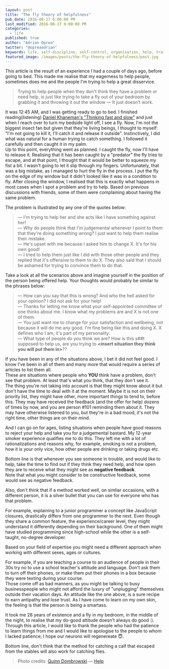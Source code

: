```yaml
---
layout: post
title: "The fly theory of helpfulness"
pub_date: 2016-08-17 6:00:00 PM
last_modified: 2016-08-17 6:00:00 PM
categories:
  - life
published: true
author: "Adrian Oprea"
twitter: "@opreaadrian"
keywords: life, self-discipline, self-control, organisation, help, training, motivation
featured_image: /images/posts/the-fly-theory-of-helpfulness/post.jpg
---
```


This article is the result of an experience I had a couple of days ago, before
going to bed. This made me realise that my eagerness to help people, sometimes 
does me and the people I'm trying to help a great disservice.

> Trying to help people when they don't think they have a problem or need help, 
is just like trying to take a fly out of your bedroom by grabbing it and throwing
it out the window &mdash; It just doesn't work.  

It was 12:45 AM, and I was getting ready to go to bed. I finished reading(listening)
[Daniel Khaneman's "Thinking fast and slow"](http://www.audible.com/pd/Science-Technology/Thinking-Fast-and-Slow-Audiobook/B005TKKCWC/ref=a_search_c4_1_1_srTtl?qid=1471449930&sr=1-1 "Audible.com book link") 
and just when I reach over to turn my
bedside light off, I see a fly. Now, I'm not the biggest insect fan but given that they're
living beings, I thought to myself: "I'm not going to kill it, I'll catch it and
release it outside". Instinctively, I did what was natural for a human trying to
catch something. I followed it carefully and then caught it in my palm.  
Up to this point, everything went as planned. I caught the fly, now I'll have to
release it. Realising that it has been caught by a "predator" the fly tries to escape,
and at that point, I thought that it would be better to squeeze my fist a bit.
I wasn't going to let it slip through my fingers. Unfortunately, that was a big
mistake, as I managed to hurt the fly in the  process. I put the fly on the edge
of my window but it didn't looked like it was in a condition to fly.
After closing the window, I realised that this is exactly what happens in most
cases when I spot a problem and try to help. Based on previous discussions with
friends, some of them were complaining about having the same problem.

The problem is illustrated by any one of the quotes below:

> &mdash; I'm trying to help her and she acts like I have something against her!  
> &mdash; Why do people think that I'm judgemental whenever I point to them that 
they're doing something wrong? I just want to help them realise their mistake.  
> &mdash; He's upset with me because I asked him to change X. It's for his own good!  
> &mdash; I tried to help them just like I did with those other people and they
replied that it's offensive to them to do X. They also said that I should
be ashamed for trying to convince them to do that.  

Take a look at all the scenarios above and imagine yourself in the position of the
person being offered help. Your thoughts would probably be similar to the phrases below:

> &mdash; How can you say that this is wrong? And who the hell asked for your
opinion? I did not ask for your help!  
> &mdash; Thanks for letting me know what your self-appointed committee of one
thinks about me. I know what my problems are and X is not one of them.  
> &mdash; You just want me to change for your satisfaction and wellbeing, not
because it will do me any good. I'm fine being like this and doing X. X defines 
who I am, it's part of my personality.  
> &mdash; What type of people do you think we are? How is this s##t supposed to
help us, are you trying to **\<insert situation they think you will put them in\>**??

If you have been in any of the situations above, I bet it did not feel good.
I know I've been in all of them and many more that would require a series of
articles to list them all.  
These are situations where people who **YOU** think have a problem, don't see that
problem. At least that's what you think, that they don't see it.  
The thing you're not taking into account is that they might know about it but 
don't have the time to deal with it at the moment. 
Maybe it is not on their priority list, they might have other, 
more important things to tend to, before this. They may have received the feedback 
(and the offer for help) dozens of times by now, and you are person #101 
reminding them about it.  They may have otherwise listened to you, 
but they're in a bad mood, it's not the right time, other things are on their mind. 

And I can go on for ages, listing situations when people have good reasons to reject
your help and take you for a judgemental bastard. My 12-year smoker experience
qualifies me to do this. They left me with a lot of rationalizations 
and reasons why, for example, smoking is not a problem, 
how it is your only vice, how other people are drinking or taking drugs etc.  

Bottom line is that whenever you see someone in trouble, and would like to help,
take the time to find out if they think they need help, and how open they are
to receive what they might see as **negative feedback**.  
Note that what you might consider to be constructive feedback, some would see
as negative feedback.  

Also, don't think that if a method worked well, on simliar occasions, with a
different person, it is a silver bullet that you can use for everyone who has that problem.  

For example, explaining to a junior programmer a concept like JavaScript closures, 
drastically differs from one programmer to the next. Even though they share a
common feature, the experience/career level, they might understand it differently
depending on their background. 
One of them might have studied programming since high-school while the other is
a self-taught, no-degree developer.  

Based on your field of expertise you might need a different approach when 
working with different sexes, ages or cultures.  

For example, if you are teaching a course to an audience of people in their 30s
try no to use a school teacher's attitude and language. Don't ask them to turn off
their phones, or make them put their phones in a box because they were texting
during your course.  
Those come off as bad manners, as you might be talking to busy businesspeople 
who might not afford the luxury of "unplugging" themselves outside their vacation days.
An attitude like the one above, is a sure recipe to earn antipathy and lose
trust. As I have come to learn on my own skin, the feeling is that the person is 
being a smartass. 

It took me 28 years of existence and a fly in my bedroom, in the middle of the night, 
to realise that my do-good attitude doesn't always do good :). 
Through this article, I would like to thank the people who had
the patience to learn things from me and I would like to apologise to the people
to whom I lacked patience; I hope our neurons will regenereate 😇.

Bottom line, don't think that the method for catching a calf that escaped from
the stables will also work for catching flies. 

> Photo credits:
> [Quinn Dombrowski](https://www.flickr.com/photos/quinnanya/) &mdash; [Help](https://flic.kr/p/e4vxUD)
